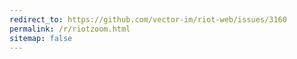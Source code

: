 ```yaml
---
redirect_to: https://github.com/vector-im/riot-web/issues/3160
permalink: /r/riotzoom.html
sitemap: false
---
```

